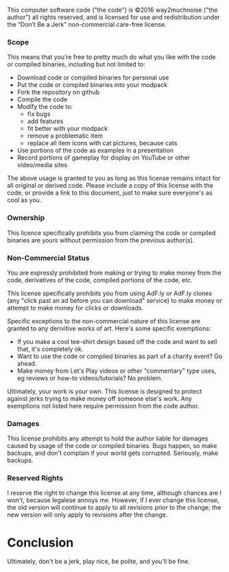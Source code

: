 This computer software code ("the code") is ©2016 way2muchnoise ("the author") all rights reserved, and is licensed for use and redistribution under the “Don’t Be a Jerk” non-commercial care-free license.

### Scope
This means that you’re free to pretty much do what you like with the code or compiled binaries, including but not limited to:
* Download code or compiled binaries for personal use
* Put the code or compiled binaries into your modpack
* Fork the repository on github
* Compile the code
* Modify the code to: 
  * fix bugs 
  * add features 
  * fit better with your modpack
  * remove a problematic item
  * replace all item icons with cat pictures, because cats
* Use portions of the code as examples in a presentation
* Record portions of gameplay for display on YouTube or other video/media sites

The above usage is granted to you as long as this license remains intact for all original or derived code. Please include a copy of this license with the code, or provide a link to this document, just to make sure everyone's as cool as you.

### Ownership
This licence specifically prohibits you from claiming the code or compiled binaries are yours without permission from the previous author(s). 

### Non-Commercial Status
You are expressly prohibited from making or trying to make money from the code, derivatives of the code, compiled portions of the code, etc.

This license specifically prohibits you from using AdF.ly or AdF.ly clones (any "click past an ad before you can download" service) to make money or attempt to make money for clicks or downloads.

Specific exceptions to the non-commercial nature of this license are granted to any derivitive works of art. Here's some specific exemptions:
* If you make a cool tee-shirt design based off the code and want to sell that, it's completely ok. 
* Want to use the code or compiled binaries as part of a charity event? Go ahead. 
* Make money from Let's Play videos or other "commentary" type uses, eg reviews or how-to videos/tutorials? No problem.

Ultimately, your work is your own. This license is designed to protect against jerks trying to make money off someone else's work. Any exemptions not listed here require permission from the code author.

### Damages
This license prohibits any attempt to hold the author liable for damages caused by usage of the code or compiled binaries. Bugs happen, so make backups, and don't complain if your world gets corrupted. Seriously, make backups.

### Reserved Rights
I reserve the right to change this license at any time, although chances are I won't, because legalese annoys me. However, if I ever change this license, the old version will continue to apply to all revisions prior to the change; the new version will only apply to revisions after the change.

Conclusion
====
Ultimately, don't be a jerk, play nice, be polite, and you'll be fine.


